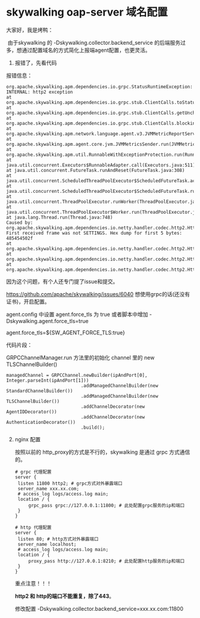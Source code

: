 # skywalking oap-server 域名配置

大家好，我是烤鸭：

​	由于skywalking 的 -Dskywalking.collector.backend_service 的后端服务过多，想通过配置域名的方式简化上报端agent配置，也更灵活。

1.  报错了，先看代码

   报错信息：

   ```
   org.apache.skywalking.apm.dependencies.io.grpc.StatusRuntimeException: INTERNAL: http2 exception
   at org.apache.skywalking.apm.dependencies.io.grpc.stub.ClientCalls.toStatusRuntimeException(ClientCalls.java:262)
   at org.apache.skywalking.apm.dependencies.io.grpc.stub.ClientCalls.getUnchecked(ClientCalls.java:243)
   at org.apache.skywalking.apm.dependencies.io.grpc.stub.ClientCalls.blockingUnaryCall(ClientCalls.java:156)
   at org.apache.skywalking.apm.network.language.agent.v3.JVMMetricReportServiceGrpc$JVMMetricReportServiceBlockingStub.collect(JVMMetricReportServiceGrpc.java:181)
   at org.apache.skywalking.apm.agent.core.jvm.JVMMetricsSender.run(JVMMetricsSender.java:82)
   at org.apache.skywalking.apm.util.RunnableWithExceptionProtection.run(RunnableWithExceptionProtection.java:33)
   at java.util.concurrent.Executors$RunnableAdapter.call(Executors.java:511)
   at java.util.concurrent.FutureTask.runAndReset(FutureTask.java:308)
   at java.util.concurrent.ScheduledThreadPoolExecutor$ScheduledFutureTask.access$301(ScheduledThreadPoolExecutor.java:180)
   at java.util.concurrent.ScheduledThreadPoolExecutor$ScheduledFutureTask.run(ScheduledThreadPoolExecutor.java:294)
   at java.util.concurrent.ThreadPoolExecutor.runWorker(ThreadPoolExecutor.java:1149)
   at java.util.concurrent.ThreadPoolExecutor$Worker.run(ThreadPoolExecutor.java:624)
   at java.lang.Thread.run(Thread.java:748)
   Caused by: org.apache.skywalking.apm.dependencies.io.netty.handler.codec.http2.Http2Exception: First received frame was not SETTINGS. Hex dump for first 5 bytes: 485454502f
   at org.apache.skywalking.apm.dependencies.io.netty.handler.codec.http2.Http2Exception.connectionError(Http2Exception.java:103)
   at org.apache.skywalking.apm.dependencies.io.netty.handler.codec.http2.Http2ConnectionHandler$PrefaceDecoder.verifyFirstFrameIsSettings(Http2ConnectionHandler.java:338)
   at org.apache.skywalking.apm.dependencies.io.netty.handler.codec.http2.Http2ConnectionHandler$PrefaceDecoder.decode(Http2ConnectionHandler.java:239)
   ```

   因为这个问题，有个人还专门提了issue和提交。

   https://github.com/apache/skywalking/issues/6040
   想使用grpc的话(还没有证书)，开启配置。

   agent.config 中设置 agent.force_tls 为 true 或者脚本中增加 -Dskywalking.agent.force_tls=true

   agent.force_tls=${SW_AGENT_FORCE_TLS:true}

   代码片段：


   GRPCChannelManager.run 方法里的初始化 channel 里的 new TLSChannelBuilder()

   ```
   managedChannel = GRPCChannel.newBuilder(ipAndPort[0], Integer.parseInt(ipAndPort[1]))
                               .addManagedChannelBuilder(new StandardChannelBuilder())
                               .addManagedChannelBuilder(new TLSChannelBuilder())
                               .addChannelDecorator(new AgentIDDecorator())
                               .addChannelDecorator(new AuthenticationDecorator())
                               .build(); 
   ```

2. nginx 配置

   按照以前的 http_proxy的方式是不行的，skywalking 是通过 grpc 方式通信的。

   ```
   # grpc 代理配置
   server {
   	listen 11800 http2; # grpc方式对外暴露端口
   	server_name xxx.xx.com;
   	# access_log logs/access.log main;
   	location / {
   		grpc_pass grpc://127.0.0.1:11800; # 此处配置grpc服务的ip和端口
   	}
   }
   
   # http 代理配置
   server {
   	listen 80; # http方式对外暴露端口
   	server_name localhost;
   	# access_log logs/access.log main;
   	location / {
   		proxy_pass http://127.0.0.1:8210; # 此处配置http服务的ip和端口
   	}
   }
   ```

   重点注意！！！

   **http2 和 http的端口不能重复，除了443**。

   修改配置 -Dskywalking.collector.backend_service=xxx.xx.com:11800